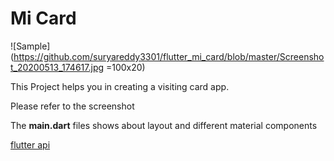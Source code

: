 
# Mi Card
![Sample](https://github.com/suryareddy3301/flutter_mi_card/blob/master/Screenshot_20200513_174617.jpg =100x20)

This Project helps you in creating a visiting card app.

Please refer to the screenshot

The **main.dart** files shows about layout and different material components

[flutter api](https://api.flutter.dev/)
